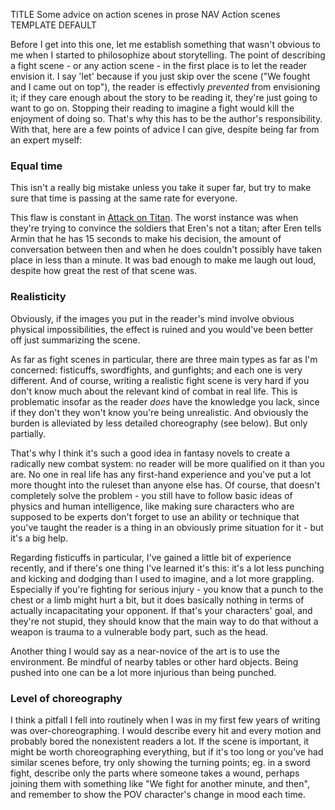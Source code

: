 TITLE Some advice on action scenes in prose
NAV Action scenes
TEMPLATE DEFAULT

Before I get into this one, let me establish something that wasn't obvious to me when I started to philosophize about storytelling. The point of describing a fight scene - or any action scene - in the first place is to let the reader envision it. I say 'let' because if you just skip over the scene ("We fought and I came out on top"), the reader is effectivly *prevented* from envisioning it; if they care enough about the story to be reading it, they're just going to want to go on. Stopping their reading to imagine a fight would kill the enjoyment of doing so. That's why this has to be the author's responsibility. With that, here are a few points of advice I can give, despite being far from an expert myself:

### Equal time
<div class="indent" markdown="1">
This isn't a really big mistake unless you take it super far, but try to make sure that time is passing at the same rate for everyone.

This flaw is constant in [Attack on Titan](/reviews/aot). The worst instance was when they're trying to convince the soldiers that Eren's not a titan; after Eren tells Armin that he has 15 seconds to make his decision, the amount of conversation between then and when he does couldn't possibly have taken place in less than a minute. It was bad enough to make me laugh out loud, despite how great the rest of that scene was.
</div>

### Realisticity
<div class="indent" markdown="1">
Obviously, if the images you put in the reader's mind involve obvious physical impossibilities, the effect is ruined and you would've been better off just summarizing the scene.

As far as fight scenes in particular, there are three main types as far as I'm concerned: fisticuffs, swordfights, and gunfights; and each one is very different. And of course, writing a realistic fight scene is very hard if you don't know much about the relevant kind of combat in real life. This is problematic insofar as the reader *does* have the knowledge you lack, since if they don't they won't know you're being unrealistic. And obviously the burden is alleviated by less detailed choreography (see below). But only partially.

That's why I think it's such a good idea in fantasy novels to create a radically new combat system: no reader will be more qualified on it than you are. No one in real life has any first-hand experience and you've put a lot more thought into the ruleset than anyone else has. Of course, that doesn't completely solve the problem - you still have to follow basic ideas of physics and human intelligence, like making sure characters who are supposed to be experts don't forget to use an ability or technique that you've taught the reader is a thing in an obviously prime situation for it - but it's a big help.

Regarding fisticuffs in particular, I've gained a little bit of experience recently, and if there's one thing I've learned it's this: it's a lot less punching and kicking and dodging than I used to imagine, and a lot more grappling. Especially if you're fighting for serious injury - you know that a punch to the chest or a limb might hurt a bit, but it does basically nothing in terms of actually incapacitating your opponent. If that's your characters' goal, and they're not stupid, they should know that the main way to do that without a weapon is trauma to a vulnerable body part, such as the head.

Another thing I would say as a near-novice of the art is to use the environment. Be mindful of nearby tables or other hard objects. Being pushed into one can be a lot more injurious than being punched.
</div>

### Level of choreography
<div class="indent" markdown="1">
I think a pitfall I fell into routinely when I was in my first few years of writing was over-choreographing. I would describe every hit and every motion and probably bored the nonexistent readers a lot. If the scene is important, it might be worth choreographing everything, but if it's too long or you've had similar scenes before, try only showing the turning points; eg. in a sword fight, describe only the parts where someone takes a wound, perhaps joining them with something like "We fight for another minute, and then", and remember to show the POV character's change in mood each time.
</div>
